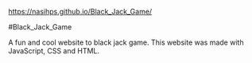 https://nasihps.github.io/Black_Jack_Game/

#Black_Jack_Game

A fun and cool website to black jack game. This website was made with JavaScript, CSS and HTML.

